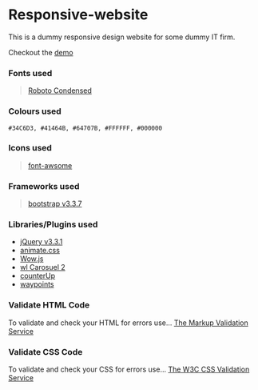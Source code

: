 # Responsive-website
This is a dummy  responsive design website for some dummy IT firm.

Checkout the [demo](https://dummy-vesco.000webhostapp.com/responsive-website/responsive-website/)

### Fonts used
> [Roboto Condensed](https://fonts.google.com/specimen/Roboto+Condensed?selection.family=Roboto+Condensed:300,300i,400,400i,700,700i)

 ### Colours used
  `#34C6D3, #41464B, #64707B, #FFFFFF, #000000`

### Icons used
> [font-awsome](https://fontawesome.com)

### Frameworks used
> [bootstrap v3.3.7](https://getbootstrap.com/docs/3.3/)

### Libraries/Plugins used
* [jQuery v3.3.1](http://jquery.com)
* [animate.css](https://daneden.github.io/animate.css/)
* [Wow.js](https://wowjs.uk)
* [wl Carosuel 2](https://owlcarousel2.github.io/OwlCarousel2/)
* [counterUp](http://bfintal.github.io/Counter-Up/demo/demo.html)
* [waypoints](http://imakewebthings.com/waypoints/)

### Validate HTML Code
To validate and check your HTML for errors use...
[The Markup Validation Service](https://validator.w3.org/#validate_by_input)

### Validate CSS Code
To validate and check your CSS for errors use...
[The W3C CSS Validation Service](https://jigsaw.w3.org/css-validator/validator)